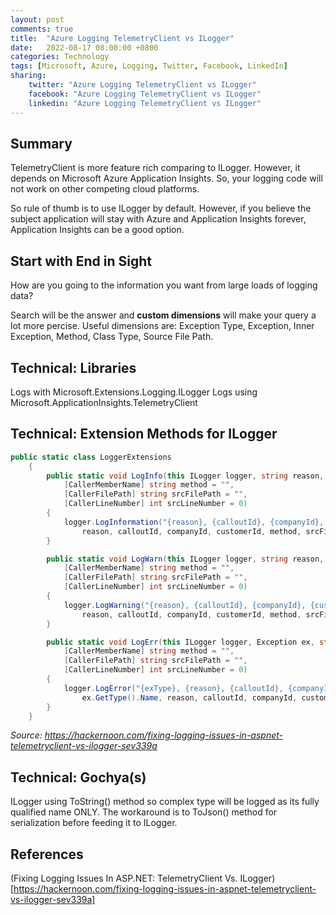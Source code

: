 ```yaml
---
layout: post
comments: true
title:  "Azure Logging TelemetryClient vs ILogger"
date:   2022-08-17 08:00:00 +0800
categories: Technology
tags: [Microsoft, Azure, Logging, Twitter, Facebook, LinkedIn]
sharing:
    twitter: "Azure Logging TelemetryClient vs ILogger"
    facebook: "Azure Logging TelemetryClient vs ILogger"
    linkedin: "Azure Logging TelemetryClient vs ILogger"
---
```


## Summary
TelemetryClient is more feature rich comparing to ILogger. However, it depends on Microsoft Azure Application Insights. So, your logging code will not work on other competing cloud platforms. 

So rule of thumb is to use ILogger by default. However, if you believe the subject application will stay with Azure and Application Insights forever, Application Insights can be a good option.

## Start with End in Sight
How are you going to the information you want from large loads of logging data?

Search will be the answer and **custom dimensions** will make your query a lot more percise. Useful dimensions are: Exception Type, Exception, Inner Exception, Method, Class Type, Source File Path.

## Technical: Libraries 
Logs with Microsoft.Extensions.Logging.ILogger
Logs using Microsoft.ApplicationInsights.TelemetryClient

## Technical: Extension Methods for ILogger
``` csharp
public static class LoggerExtensions
    {
        public static void LogInfo(this ILogger logger, string reason, int calloutId, int? companyId = null, int? customerId = null,
            [CallerMemberName] string method = "",
            [CallerFilePath] string srcFilePath = "",
            [CallerLineNumber] int srcLineNumber = 0)
        {
            logger.LogInformation("{reason}, {calloutId}, {companyId}, {customerId}, {method}, {srcFilePath}, {srcLineNumber}",
                reason, calloutId, companyId, customerId, method, srcFilePath, srcLineNumber);
        }

        public static void LogWarn(this ILogger logger, string reason, int calloutId, int? companyId = null, int? customerId = null,
            [CallerMemberName] string method = "",
            [CallerFilePath] string srcFilePath = "",
            [CallerLineNumber] int srcLineNumber = 0)
        {
            logger.LogWarning("{reason}, {calloutId}, {companyId}, {customerId}, {method}, {srcFilePath}, {srcLineNumber}",
                reason, calloutId, companyId, customerId, method, srcFilePath, srcLineNumber);
        }

        public static void LogErr(this ILogger logger, Exception ex, string reason, int calloutId, int? companyId = null, int? customerId = null,
            [CallerMemberName] string method = "",
            [CallerFilePath] string srcFilePath = "",
            [CallerLineNumber] int srcLineNumber = 0)
        {
            logger.LogError("{exType}, {reason}, {calloutId}, {companyId}, {customerId}, {method}, {srcFilePath}, {srcLineNumber}, {exDetails}",
                ex.GetType().Name, reason, calloutId, companyId, customerId, method, srcFilePath, srcLineNumber, ex.ToString());
        }
    }
```

*Source: https://hackernoon.com/fixing-logging-issues-in-aspnet-telemetryclient-vs-ilogger-sev339a*

## Technical: Gochya(s)
ILogger using ToString() method so complex type will be logged as its fully qualified name ONLY. The workaround is to ToJson() method for serialization before feeding it to ILogger.

## References
(Fixing Logging Issues In ASP.NET: TelemetryClient Vs. ILogger)[https://hackernoon.com/fixing-logging-issues-in-aspnet-telemetryclient-vs-ilogger-sev339a]